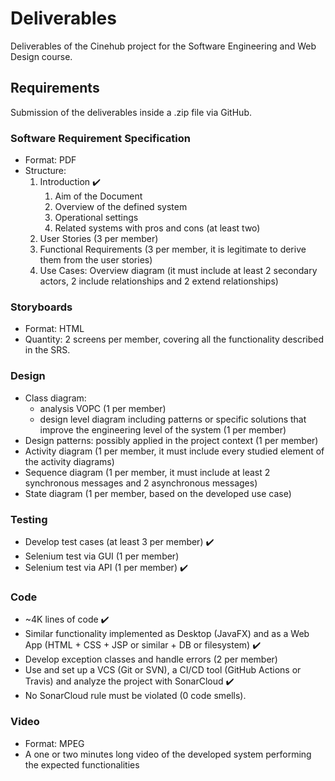 # Deliverables

Deliverables of the Cinehub project for the Software Engineering and Web Design course.

## Requirements

Submission of the deliverables inside a .zip file via GitHub.

### Software Requirement Specification

- Format: PDF
- Structure:
    1. Introduction :heavy_check_mark:
        1. Aim of the Document
        2. Overview of the defined system
        3. Operational settings
        4. Related systems with pros and cons (at least two)
    2. User Stories (3 per member)
    3. Functional Requirements (3 per member, it is legitimate to derive them from the user stories)
    4. Use Cases: Overview diagram (it must include at least 2 secondary actors, 2 include relationships and 2 extend relationships)

### Storyboards

- Format: HTML
- Quantity: 2 screens per member, covering all the functionality described in the SRS.

### Design

- Class diagram:
    * analysis VOPC (1 per member)
    * design level diagram including patterns or specific solutions that improve the engineering level of the system (1 per member)
- Design patterns: possibly applied in the project context (1 per member)
- Activity diagram (1 per member, it must include every studied element of the activity diagrams)
- Sequence diagram (1 per member, it must include at least 2 synchronous messages and 2 asynchronous messages)
- State diagram (1 per member, based on the developed use case)

### Testing

- Develop test cases (at least 3 per member) :heavy_check_mark:
- Selenium test via GUI (1 per member)
- Selenium test via API (1 per member) :heavy_check_mark:

### Code

- ~4K lines of code :heavy_check_mark:
- Similar functionality implemented as Desktop (JavaFX) and as a Web App (HTML + CSS + JSP or similar + DB or filesystem) :heavy_check_mark:
- Develop exception classes and handle errors (2 per member)
- Use and set up a VCS (Git or SVN), a CI/CD tool (GitHub Actions or Travis) and analyze the project with SonarCloud :heavy_check_mark:
- No SonarCloud rule must be violated (0 code smells).

### Video

- Format: MPEG
- A one or two minutes long video of the developed system performing the expected functionalities
